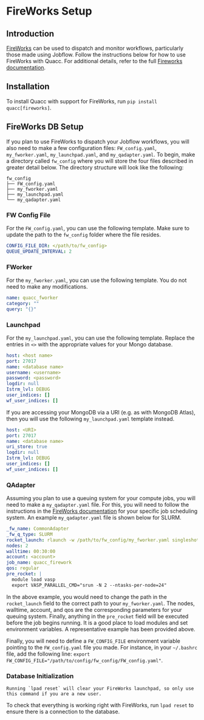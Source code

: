 # FireWorks Setup

## Introduction

[FireWorks](https://github.com/materialsproject/fireworks) can be used to dispatch and monitor workflows, particularly those made using Jobflow. Follow the instructions below for how to use FireWorks with Quacc. For additional details, refer to the full [Fireworks documentation](https://github.com/materialsproject/fireworks).

## Installation

To install Quacc with support for FireWorks, run `pip install quacc[fireworks]`.

## FireWorks DB Setup

If you plan to use FireWorks to dispatch your Jobflow workflows, you will also need to make a few configuration files: `FW_config.yaml`, `my_fworker.yaml`, `my_launchpad.yaml`, and `my_qadapter.yaml`. To begin, make a directory called `fw_config` where you will store the four files described in greater detail below. The directory structure will look like the following:

```text
fw_config
├── FW_config.yaml
├── my_fworker.yaml
├── my_launchpad.yaml
└── my_qadapter.yaml
```

### FW Config File

For the `FW_config.yaml`, you can use the following template. Make sure to update the path to the `fw_config` folder where the file resides.

```yaml
CONFIG_FILE_DIR: </path/to/fw_config>
QUEUE_UPDATE_INTERVAL: 2
```

### FWorker

For the `my_fworker.yaml`, you can use the following template. You do not need to make any modifications.

```yaml
name: quacc_fworker
category: ""
query: "{}"
```

### Launchpad

For the `my_launchpad.yaml`, you can use the following template. Replace the entries in `<>` with the appropriate values for your Mongo database.

```yaml
host: <host name>
port: 27017
name: <database name>
username: <username>
password: <password>
logdir: null
Istrm_lvl: DEBUG
user_indices: []
wf_user_indices: []
```

If you are accessing your MongoDB via a URI (e.g. as with MongoDB Atlas), then you will use the following `my_launchpad.yaml` template instead.

```yaml
host: <URI>
port: 27017
name: <database name>
uri_store: true
logdir: null
Istrm_lvl: DEBUG
user_indices: []
wf_user_indices: []
```

### QAdapter

Assuming you plan to use a queuing system for your compute jobs, you will need to make a `my_qadapter.yaml` file. For this, you will need to follow the instructions in the [FireWorks documentation](https://materialsproject.github.io/fireworks/qadapter_programming.html) for your specific job scheduling system. An example `my_qadapter.yaml` file is shown below for SLURM.

```yaml
_fw_name: CommonAdapter
_fw_q_type: SLURM
rocket_launch: rlaunch -w /path/to/fw_config/my_fworker.yaml singleshot
nodes: 2
walltime: 00:30:00
account: <account>
job_name: quacc_firework
qos: regular
pre_rocket: |
  module load vasp
  export VASP_PARALLEL_CMD="srun -N 2 --ntasks-per-node=24"
```

In the above example, you would need to change the path in the `rocket_launch` field to the correct path to your `my_fworker.yaml`. The nodes, walltime, account, and qos are the corresponding parameters for your queuing system. Finally, anything in the `pre_rocket` field will be executed before the job begins running. It is a good place to load modules and set environment variables. A representative example has been provided above.

Finally, you will need to define a `FW_CONFIG_FILE` environment variable pointing to the `FW_config.yaml` file you made. For instance, in your `~/.bashrc` file, add the following line:
`export FW_CONFIG_FILE="/path/to/config/fw_config/FW_config.yaml"`.

### Database Initialization

```{warning}
Running `lpad reset` will clear your FireWorks launchpad, so only use this command if you are a new user.
```

To check that everything is working right with FireWorks, run `lpad reset` to ensure there is a connection to the database.
